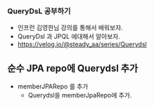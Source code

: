 ### QueryDsL 공부하기

- 인프런 김영한님 강의를 통해서 배워보자.
- QueryDsl 과 JPQL 에대해서 알아보자.
- https://velog.io/@steady_aa/series/Querydsl


## 순수 JPA repo에 Querydsl 추가
- memberJPARepo 를 추가
  - Querydsl을 memberJpaRepo에 추가.